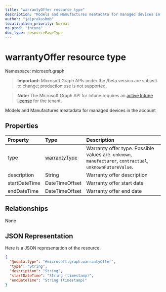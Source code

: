 ```yaml
---
title: "warrantyOffer resource type"
description: "Models and Manufactures meatadata for managed devices in the account"
author: "jaiprakashmb"
localization_priority: Normal
ms.prod: "intune"
doc_type: resourcePageType
---
```


# warrantyOffer resource type

Namespace: microsoft.graph

> **Important:** Microsoft Graph APIs under the /beta version are subject to change; production use is not supported.

> **Note:** The Microsoft Graph API for Intune requires an [active Intune license](https://go.microsoft.com/fwlink/?linkid=839381) for the tenant.

Models and Manufactures meatadata for managed devices in the account

## Properties
|Property|Type|Description|
|:---|:---|:---|
|type|[warrantyType](../resources/intune-devices-warrantytype.md)|Warranty offer type. Possible values are: `unknown`, `manufacturer`, `contractual`, `unknownFutureValue`.|
|description|String|Warranty offer description|
|startDateTime|DateTimeOffset|Warranty offer start date|
|endDateTime|DateTimeOffset|Warranty offer end date|

## Relationships
None

## JSON Representation
Here is a JSON representation of the resource.
<!-- {
  "blockType": "resource",
  "@odata.type": "microsoft.graph.warrantyOffer"
}
-->
``` json
{
  "@odata.type": "#microsoft.graph.warrantyOffer",
  "type": "String",
  "description": "String",
  "startDateTime": "String (timestamp)",
  "endDateTime": "String (timestamp)"
}
```
